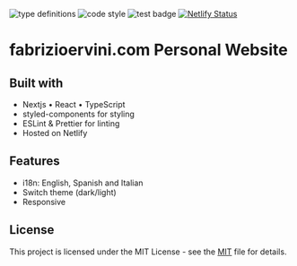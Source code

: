 ![type definitions](https://img.shields.io/npm/types/typescript)
![code style](https://img.shields.io/badge/code_style-prettier-a162e8.svg)
![test badge](https://github.com/fab-rvn/fabrizioervini.com/actions/workflows/test.yml/badge.svg)
[![Netlify Status](https://api.netlify.com/api/v1/badges/8faf5721-e7ea-404b-aa2e-a915b29714af/deploy-status)](https://app.netlify.com/sites/faberdev/deploys)



# fabrizioervini.com Personal Website

## Built with

- Nextjs • React • TypeScript
- styled-components for styling
- ESLint & Prettier for linting
- Hosted on Netlify

## Features

- i18n: English, Spanish and Italian
- Switch theme (dark/light)
- Responsive

## License

This project is licensed under the MIT License - see the
[MIT](https://choosealicense.com/licenses/mit/) file for details.
